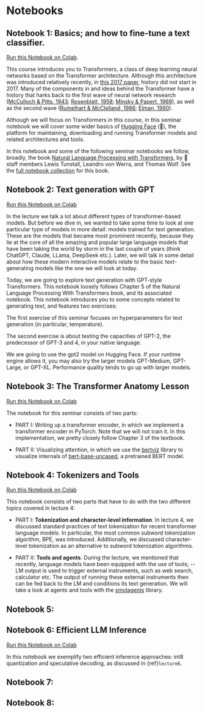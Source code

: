 # Notebooks

## Notebook 1: Basics; and how to fine-tune a text classifier.

[Run this Notebook on Colab](https://colab.research.google.com/drive/1aAvxhsVmM2-OoDn6Fs1gSY3P_xbNmDdT?usp=sharing).

This course introduces you to Transformers, a class of deep learning
neural networks based on the Transformer architecture. Although this
architecture was introduced relatively recently, in [this 2017
paper](https://https://proceedings.neurips.cc/paper_files/paper/2017/file/3f5ee243547dee91fbd053c1c4a845aa-Paper.pdf),
history did not start in 2017. Many of the components in and ideas
behind the Transformer have a history that harks back to the first
wave of neural network research ([McCulloch & Pitts,
1943](https://https://www.cs.cmu.edu/~./epxing/Class/10715/reading/McCulloch.and.Pitts.pdf);
[Rosenblatt,
1958](https://https://psycnet.apa.org/record/1959-09865-001); [Minsky
& Papert,
1969](https://https://direct.mit.edu/books/book/3132/PerceptronsAn-Introduction-to-Computational)),
as well as the second wave ([Rumelhart & McClelland,
1986](https://mitpress.mit.edu/9780262680530/parallel-distributed-processing/);
[Elman,
1990](https://onlinelibrary.wiley.com/doi/abs/10.1207/s15516709cog1402_1)).

Although we will focus on Transformers in this course, in this seminar
notebook we will cover some wider basics of [Hugging
Face](https://https://huggingface.co/) (🤗), the platform for
maintaining, downloading and running Transformer models and related
architectures and tools.

In this notebook and some of the following seminar notebooks we
follow, broadly, the book [Natural Language Processing with
Transformers](https://www.oreilly.com/library/view/natural-language-processing/9781098136789/),
by 🤗 staff members Lewis Tunstall, Leandro von Werra, and Thomas
Wolf. See the [full notebook
collection](https://github.com/nlp-with-transformers/notebooks) for
this book.

## Notebook 2: Text generation with GPT

[Run this Notebook on Colab](https://colab.research.google.com/drive/1MxJucIR3UL9YbGiTmkD6ZMwJeL8dM3Ie?usp=sharing)

In the lecture we talk a lot about different types of
transformer-based models. But before we dive in, we wanted to take
some time to look at one particular type of models in more detail:
models trained for text generation. These are the models that became
most prominent recently, because they lie at the core of all the
amazing and popular large language models that have been taking the
world by storm in the last couple of years (think ChatGPT, Claude,
LLama, DeepSeek etc.). Later, we will talk in some detail about how
these modern interactive models relate to the basic text-generating
models like the one we will look at today.

Today, we are going to explore text generation with GPT-style
Transformers. This notebook loosely follows Chapter 5 of the Natural
Language Processing With Transformers book, and its associated
notebook. This notebook introduces you to some concepts related to
generating text, and features two exercises:

The first exercise of this seminar focuses on hyperparameters for text
generation (in particular, temperature).

The second exercise is about testing the capacities of GPT-2, the
predecessor of GPT-3 and 4, in your native language.

We are going to use the gpt2 model on Hugging Face. If your runtime
engine allows it, you may also try the larger models GPT-Medium,
GPT-Large, or GPT-XL. Performance quality tends to go up with larger
models.

## Notebook 3: The Transformer Anatomy Lesson

[Run this Notebook on Colab](https://colab.research.google.com/drive/1sb_S_oAQWvU-hlXcTqCtzaSWFsH0q-bw?usp=sharing)

The notebook for this seminar consists of two parts:

* PART I: Writing up a transformer encoder, in which we implement a
  transformer encoder in PyTorch. Note that we will not train it. In
  this implementation, we pretty closely follow Chapter 3 of the
  textbook.

* PART II: Visualizing attention, in which we use the
  [bertviz](https://github.com/jessevig/bertviz) library to visualize
  internals of
  [bert-base-uncased](https://huggingface.co/google-bert/bert-base-uncased),
  a pretrained BERT model.

## Notebook 4: Tokenizers and Tools

[Run this Notebook on Colab](https://colab.research.google.com/drive/1ve_gtqXIyN1W2KOwP5SRb7LhcB-cLEtH?usp=sharing)

This notebook consists of two parts that have to do with the two
different topics covered in lecture 4:

* PART I: **Tokenization and character-level information**. In lecture 4,
  we discussed standard practices of text tokenization for recent
  transformer language models. In particular, the most common subword
  tokenization algorithm, BPE, was introduced. Additionally, we
  discussed character-level tokenization as an alternative to subword
  tokenization algorithms.

* PART II: **Tools and agents**. During the lecture, we mentioned that
  recently, language models have been equipped with the use of tools;
  -- LM output is used to trigger external instruments, such as web
  search, calculator etc. The output of running these external
  instruments then can be fed back to the LM and conditions its text
  generation. We will take a look at agents and tools with the
  [smolagents](https://huggingface.co/docs/smolagents/en/index) library.

## Notebook 5:

## Notebook 6: Efficient LLM Inference

[Run this Notebook on Colab](https://colab.research.google.com/drive/1-te53ydLjnP-YHUuwthO0G8Z44bB1yq6?usp=sharing)

In this notebook we exemplify two efficient inference approaches: int8 quantization and speculative decoding, as discussed in {ref}`lecture6`.

## Notebook 7: 

## Notebook 8:

